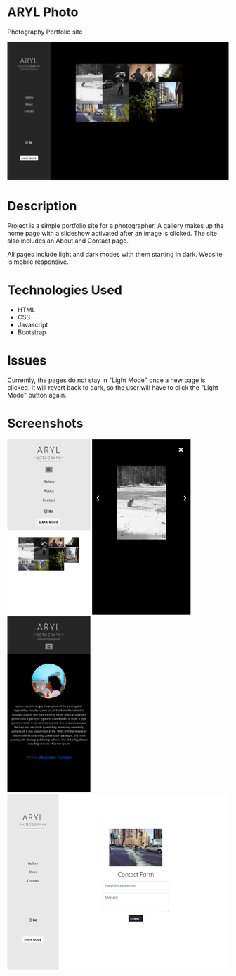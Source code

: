 # ARYL Photo
Photography Portfolio site

![ARYL Home Page](/Screenshots/Gallery-lp.png)

# Description
Project is a simple portfolio site for a photographer. A gallery makes up
the home page with a slideshow activated after an image is clicked. The site also includes
an About and Contact page.

All pages include light and dark modes with them starting in dark.
Website is mobile responsive.


# Technologies Used

- HTML
- CSS
- Javascript
- Bootstrap

# Issues
Currently, the pages do not stay in "Light Mode" once a new page is clicked.
It will revert back to dark, so the user will have to click the "Light Mode" button again.

# Screenshots


<img src ="/Screenshots/Gallery-ph.png" height = "400">
<img src ="/Screenshots/Slideshow-ph.png" height = "400">
<img src ="/Screenshots/about-ph.png" height = "400">
<img src ="/Screenshots/Contact-lp.png" height = "400">

